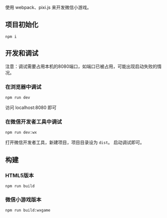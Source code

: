 使用 webpack、pixi.js 来开发微信小游戏。

## 项目初始化
```
npm i
```

## 开发和调试

注意：调试需要占用本机的8080端口，如端口已被占用，可能出现启动失败的情况。

### 在浏览器中调试
```
npm run dev
```
访问 localhost:8080 即可

### 在微信开发者工具中调试
```
npm run dev:wx
```
打开微信开发者工具，新建项目，项目目录设为 `dist`。
启动调试即可。

## 构建

### HTML5版本
```
npm run build
```

### 微信小游戏版本
```
npm run build:wxgame
```